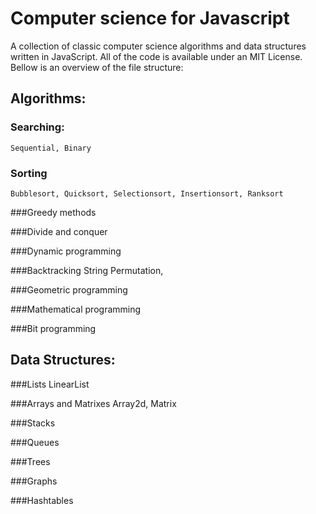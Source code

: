 **Computer science for Javascript**
==================================

A collection of classic computer science algorithms and data structures written in JavaScript.
All of the code is available under an MIT License.
Bellow is an overview of the file structure:

Algorithms:
----------

### Searching: 
    Sequential, Binary
### Sorting
    Bubblesort, Quicksort, Selectionsort, Insertionsort, Ranksort
###Greedy methods
    
###Divide and conquer
    
###Dynamic programming
    
###Backtracking
    String Permutation,
    
###Geometric programming
    
###Mathematical programming
    
###Bit programming    

Data Structures:
---------------

###Lists
    LinearList
    
###Arrays and Matrixes
    Array2d, Matrix
    
###Stacks
    
###Queues
    
###Trees
    
###Graphs
    
###Hashtables
 

  

